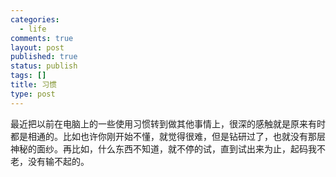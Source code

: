 ```yaml
--- 
categories: 
  - life
comments: true
layout: post
published: true
status: publish
tags: []
title: 习惯
type: post
---
```

<div id="msgcns!3725CC0EE38B1F6!1036" class="bvMsg">最近把以前在电脑上的一些使用习惯转到做其他事情上，很深的感触就是原来有时都是相通的。比如也许你刚开始不懂，就觉得很难，但是钻研过了，也就没有那层神秘的面纱。再比如，什么东西不知道，就不停的试，直到试出来为止，起码我不老，没有输不起的。<br>
</div>
